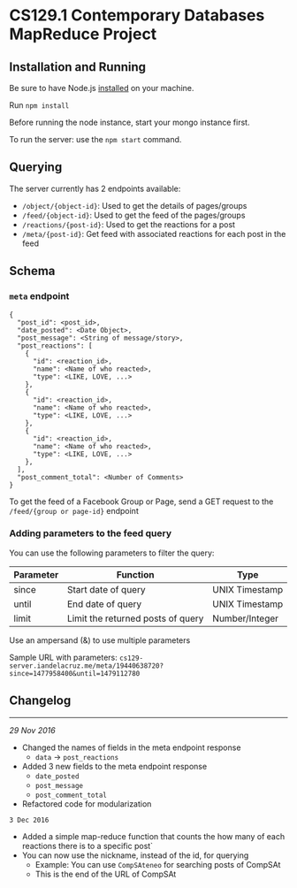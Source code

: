 # CS129.1 Contemporary Databases MapReduce Project

## Installation and Running

Be sure to have Node.js [installed](https://nodejs.org/en/download/package-manager/) on your machine.

Run `npm install`

Before running the node instance, start your mongo instance first.

To run the server: use the `npm start` command.

## Querying

The server currently has 2 endpoints available:
- `/object/{object-id}`: Used to get the details of pages/groups
- `/feed/{object-id}`: Used to get the feed of the pages/groups
- `/reactions/{post-id}`: Used to get the reactions for a post
- `/meta/{post-id}`: Get feed with associated reactions for each post in the feed


## Schema

### `meta` endpoint

~~~
{
  "post_id": <post_id>,
  "date_posted": <Date Object>,
  "post_message": <String of message/story>,
  "post_reactions": [
    {
      "id": <reaction_id>,
      "name": <Name of who reacted>,
      "type": <LIKE, LOVE, ...>
    },
    {
      "id": <reaction_id>,
      "name": <Name of who reacted>,
      "type": <LIKE, LOVE, ...>
    },
    {
      "id": <reaction_id>,
      "name": <Name of who reacted>,
      "type": <LIKE, LOVE, ...>
    },
  ],
  "post_comment_total": <Number of Comments>
}
~~~

To get the feed of a Facebook Group or Page, send a GET request to
the `/feed/{group or page-id}` endpoint

### Adding parameters to the feed query

You can use the following parameters to filter the query:

| Parameter | Function | Type |
|-----------|----------|------|
| since | Start date of query | UNIX Timestamp |
| until | End date of query | UNIX Timestamp |
| limit | Limit the returned posts of query | Number/Integer |

Use an ampersand (&) to use multiple parameters

Sample URL with parameters: `cs129-server.iandelacruz.me/meta/19440638720?since=1477958400&until=1479112780`

## Changelog
---

*29 Nov 2016*
- Changed the names of fields in the meta endpoint response
  - `data` -> `post_reactions`
- Added 3 new fields to the meta endpoint response
  - `date_posted`
  - `post_message`
  - `post_comment_total`
- Refactored code for modularization

`3 Dec 2016`
- Added a simple map-reduce function that counts the how many of each reactions there is to a specific post`
- You can now use the nickname, instead of the id, for querying
  - Example: You can use `CompSAteneo` for searching posts of CompSAt
  - This is the end of the URL of CompSAt
